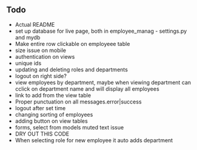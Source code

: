 ## Todo
- Actual README
- set up database for live page, both in employee_manag - settings.py and mydb
- Make entire row clickable on employeee table
- size issue on mobile
- authentication on views
- unique ids
- updating and deleting roles and departments
- logout on right side?
- view employees by department, maybe when viewing department can cclick on department name and will display all employees
- link to add from the view table
- Proper punctuation on all messages.error|success
- logout after set time
- changing sorting of employees
- adding button on view tables
- forms, select from models muted text issue
- DRY OUT THIS CODE
- When selecting role for new employee it auto adds department